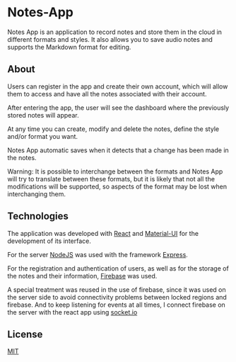 # Notes-App

Notes App is an application to record notes and store them in the cloud in different formats and styles. It also allows you to save audio notes and supports the Markdown format for editing.

## About

Users can register in the app and create their own account, which will allow them to access and have all the notes associated with their account.

After entering the app, the user will see the dashboard where the previously stored notes will appear.


At any time you can create, modify and delete the notes, define the style and/or format you want.

Notes App automatic saves when it detects that a change has been made in the notes.

Warning: It is possible to interchange between the formats and Notes App will try to translate between these formats, but it is likely that not all the modifications will be supported, so aspects of the format may be lost when interchanging them.

## Technologies

The application was developed with [React](https://reactjs.org/) and [Material-UI](https://material-ui.com/) for the development of its interface.


For the server [NodeJS](https://nodejs.org/) was used with the framework [Express](https://expressjs.com/).


For the registration and authentication of users, as well as for the storage of the notes and their information, [Firebase](https://firebase.google.com/) was used.

A special treatment was reused in the use of firebase, since it was used on the server side to avoid connectivity problems between locked regions and firebase. And to keep listening for events at all times, I connect firebase on the server with the react app using [socket.io](https://socket.io/)

## License
[MIT](https://choosealicense.com/licenses/mit/)
